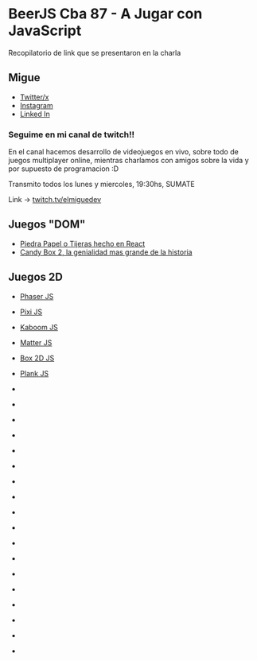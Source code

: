 # BeerJS Cba 87 - A Jugar con JavaScript

Recopilatorio de link que se presentaron en la charla


## Migue

- [Twitter/x](https://twitter.com/elmiguedev)
- [Instagram](https://instagram.com/elmiguedev)
- [Linked In](https://linkedin.com/in/elmiguedev)

### Seguime en mi canal de twitch!!

En el canal hacemos desarrollo de videojuegos en vivo, sobre todo de juegos multiplayer online, mientras charlamos con amigos sobre la vida y por supuesto de programacion :D

Transmito todos los lunes y miercoles, 19:30hs, SUMATE

Link -> [twitch.tv/elmiguedev](https://twitch.tv/elmiguedev)


## Juegos "DOM" 

- [Piedra Papel o Tijeras hecho en React](https://github.com/lamaolo/react-rock-paper-scissors)
- [Candy Box 2, la genialidad mas grande de la historia](https://candybox2.github.io/)

## Juegos 2D

- [Phaser JS](https://phaser.io/)
- [Pixi JS](https://pixijs.com/)
- [Kaboom JS](https://kaboomjs.com/)

- [Matter JS](https://brm.io/matter-js/)
- [Box 2D JS](https://github.com/kripken/box2d.js/)
- [Plank JS](https://github.com/piqnt/planck.js/)

- []()
- []()
- []()
- []()
- []()
- []()
- []()
- []()
- []()
- []()
- []()
- []()
- []()
- []()
- []()
- []()
- []()
- []()
